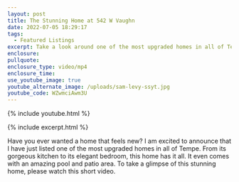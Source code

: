 ```yaml
---
layout: post
title: The Stunning Home at 542 W Vaughn
date: 2022-07-05 18:29:17
tags:
  - Featured Listings
excerpt: Take a look around one of the most upgraded homes in all of Tempe.
enclosure:
pullquote:
enclosure_type: video/mp4
enclosure_time:
use_youtube_image: true
youtube_alternate_image: /uploads/sam-levy-ssyt.jpg
youtube_code: WZwmciAwm3U
---
```

{% include youtube.html %}

{% include excerpt.html %}

Have you ever wanted a home that feels new? I am excited to announce that I have just listed one of the most upgraded homes in all of Tempe. From its gorgeous kitchen to its elegant bedroom, this home has it all. It even comes with an amazing pool and patio area. To take a glimpse of this stunning home, please watch this short video.
